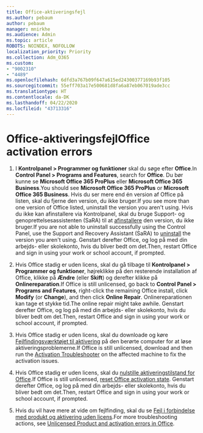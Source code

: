 ```yaml
---
title: Office-aktiveringsfejl
ms.author: pebaum
author: pebaum
manager: mnirkhe
ms.audience: Admin
ms.topic: article
ROBOTS: NOINDEX, NOFOLLOW
localization_priority: Priority
ms.collection: Adm_O365
ms.custom:
- "9002310"
- "4489"
ms.openlocfilehash: 6dfd3a767b09f647a615ed24300377169b93f105
ms.sourcegitcommit: 55eff703a17e500681d8fa6a87eb067019ade3cc
ms.translationtype: HT
ms.contentlocale: da-DK
ms.lasthandoff: 04/22/2020
ms.locfileid: "43713316"
---
```

# <a name="office-activation-errors"></a><span data-ttu-id="d84b4-102">Office-aktiveringsfejl</span><span class="sxs-lookup"><span data-stu-id="d84b4-102">Office activation errors</span></span>

1. <span data-ttu-id="d84b4-103">I **Kontrolpanel > Programmer og funktioner** skal du søge efter **Office**.</span><span class="sxs-lookup"><span data-stu-id="d84b4-103">In **Control Panel > Programs and Features**, search for **Office**.</span></span> <span data-ttu-id="d84b4-104">Du bør kunne se **Microsoft Office 365 ProPlus** eller **Microsoft Office 365 Business**.</span><span class="sxs-lookup"><span data-stu-id="d84b4-104">You should see **Microsoft Office 365 ProPlus** or **Microsoft Office 365 Business**.</span></span> <span data-ttu-id="d84b4-105">Hvis du ser mere end én version af Office på listen, skal du fjerne den version, du ikke bruger.</span><span class="sxs-lookup"><span data-stu-id="d84b4-105">If you see more than one version of Office listed, uninstall the version you aren't using.</span></span> <span data-ttu-id="d84b4-106">Hvis du ikke kan afinstallere via Kontrolpanel, skal du bruge Support- og genoprettelsesassistenten (SaRA) til at [afinstallere](https://aka.ms/SARA-OfficeUninstall-Alchemy) den version, du ikke bruger.</span><span class="sxs-lookup"><span data-stu-id="d84b4-106">If you are not able to uninstall successfully using the Control Panel, use the Support and Recovery Assistant (SaRA) to [uninstall](https://aka.ms/SARA-OfficeUninstall-Alchemy) the version you aren't using.</span></span> <span data-ttu-id="d84b4-107">Genstart derefter Office, og log på med din arbejds- eller skolekonto, hvis du bliver bedt om det.</span><span class="sxs-lookup"><span data-stu-id="d84b4-107">Then, restart Office and sign in using your work or school account, if prompted.</span></span> 

2. <span data-ttu-id="d84b4-108">Hvis Office stadig er uden licens, skal du gå tilbage til **Kontrolpanel > Programmer og funktioner**, højreklikke på den resterende installation af Office, klikke på **Ændre** (eller **Skift**) og derefter klikke på **Onlinereparation**.</span><span class="sxs-lookup"><span data-stu-id="d84b4-108">If Office is still unlicensed, go back to **Control Panel > Programs and Features**, right-click the remaining Office install, click **Modify** (or **Change**), and then click **Online Repair**.</span></span> <span data-ttu-id="d84b4-109">Onlinereparationen kan tage et stykke tid.</span><span class="sxs-lookup"><span data-stu-id="d84b4-109">The online repair might take awhile.</span></span> <span data-ttu-id="d84b4-110">Genstart derefter Office, og log på med din arbejds- eller skolekonto, hvis du bliver bedt om det.</span><span class="sxs-lookup"><span data-stu-id="d84b4-110">Then, restart Office and sign in using your work or school account, if prompted.</span></span> 

3. <span data-ttu-id="d84b4-111">Hvis Office stadig er uden licens, skal du downloade og køre [Fejlfindingsværktøjet til aktivering](https://aka.ms/SARA-OfficeActivation-Alchemy) på den berørte computer for at løse aktiveringsproblemerne.</span><span class="sxs-lookup"><span data-stu-id="d84b4-111">If Office is still unlicensed, download and then run the [Activation Troubleshooter](https://aka.ms/SARA-OfficeActivation-Alchemy) on the affected machine to fix the activation issues.</span></span> 

4. <span data-ttu-id="d84b4-112">Hvis Office stadig er uden licens, skal du [nulstille aktiveringstilstand for Office](https://docs.microsoft.com/office365/troubleshoot/activation/reset-office-365-proplus-activation-state).</span><span class="sxs-lookup"><span data-stu-id="d84b4-112">If Office is still unlicensed, [reset Office activation state](https://docs.microsoft.com/office365/troubleshoot/activation/reset-office-365-proplus-activation-state).</span></span> <span data-ttu-id="d84b4-113">Genstart derefter Office, og log på med din arbejds- eller skolekonto, hvis du bliver bedt om det.</span><span class="sxs-lookup"><span data-stu-id="d84b4-113">Then, restart Office and sign in using your work or school account, if prompted.</span></span>  

5. <span data-ttu-id="d84b4-114">Hvis du vil have mere at vide om fejlfinding, skal du se [Fejl i forbindelse med produkt og aktivering uden licens](https://support.office.com/article/unlicensed-product-and-activation-errors-in-office-0d23d3c0-c19c-4b2f-9845-5344fedc4380).</span><span class="sxs-lookup"><span data-stu-id="d84b4-114">For more troubleshooting actions, see [Unlicensed Product and activation errors in Office](https://support.office.com/article/unlicensed-product-and-activation-errors-in-office-0d23d3c0-c19c-4b2f-9845-5344fedc4380).</span></span>
